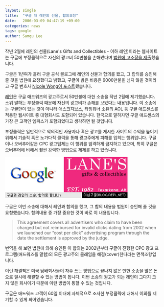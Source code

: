 ```yaml
---
layout: single
title:  "구글 대 레인의 선물, 합의요청"
date:   2006-03-09 04:47:19 +09:00
categories: news
tags: google
author: Samgu Lee
---
```

작년 2월에 레인의 선물(Lane's Gifts and Collectibles - 이하 레인)이라는 웹사이트는 구글에 부정클릭으로 자신의 광고비 50만불을 손해봤다며 [법원에 고소장을 제출](http://blog.searchenginewatch.com/blog/050818-141702)했습니다.

구글은 1년여가 흘러 구글 공식 블로그에 레인의 선물과 합의를 봤고, 그 합의를 승인해 줄 것을 법원에 요청했다고 밝했고, 구글이 밝은 비용은 9000만불을 넘지 않을 것이라고 구글 변호사 [Nicole Wong이 포스트](http://googleblog.blogspot.com/2006/03/update-lanes-gifts-v-google.html)했습니다.

[레인](http://www.lanescollectibles.com)은 구글 애드워즈의 광고주로서 50만불에 대한 소송을 작년 2월에 제기했습니다. 소위 말하는 부정클릭 때문에 자신의 광고비가 손해를 보았다는 내용입니다. 이 소송에는 구글만이 있는 것이 아니라 애스크지브스, 타임워너 소유의 AOL 등 구글 애드센스를 적용한 웹사이트 중 대형회사도 포함되어 있습니다. 한국으로 말하자면 구글 애드센스의 가장 큰 고객인 엠파스가 포함되었다고 생각하면 될 것입니다.

부정클릭은 일반적으로 악의적인 사용자나 혹은 광고를 게시한 사이트의 수익을 높이기 위해서 기술적 혹은 노가다적 클릭을 통해 광고주에게 피해를 입히는 행위입니다. 구글이나 오버추어같은 CPC 광고업체는 이 행위를 엄격하게 금지하고 있으며, 특히 구글은 오버추어에 비해서 훨씬 강력한 방법으로 제제를 하고 있습니다.

![구글과 레인의 소송](/assets/google_vs_lane.jpg)

구글은 이번 소송에 대해서 레인과 합의를 했고, 그 합의 내용을 법원이 승인해 줄 것을 요청했습니다. 합의내용 중 가장 중요한 것이 바로 이 내용입니다.

> This agreement covers all advertisers who claim to have been charged but not reimbursed for invalid clicks dating from 2002 when we launched our “cost per click” advertising program through the date the settlement is approved by the judge.

번역을 해 보면 법원에 의해 승인된 이 합의는 2002년부터 구글이 진행한 CPC 광고 프로그램(애드워즈를 말함)의 모든 광고주의 클래임을 해결(cover)한다라는 면책조항입니다.

이런 해결책은 미국 담배회사들이 자주 쓰는 방법으로 끝나지 않은 만한 소송을 많은 돈으로 일시에 해결할 수 있는 방법이 됩니다. 이번 소송의 원고가 되는 레인이 그다지 크지 않은 회사이기 때문에 이런 방법이 통할 수 있는 것입니다.

구글은 애드워즈 고객이 60일 이내에 자체적으로 조사한 부정클릭에 대해서 이의를 제기할 수 있게 되어있습니다.

